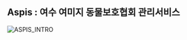 ## Aspis : 여수 여미지 동물보호협회 관리서비스

![ASPIS_INTRO](https://github.com/user-attachments/assets/badc7d5a-3264-458b-b5f4-dbe87cb4c2fb)
